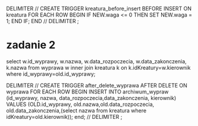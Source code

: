 DELIMITER //
CREATE TRIGGER kreatura_before_insert
BEFORE INSERT ON kreatura
FOR EACH ROW
BEGIN
  IF NEW.waga <= 0
  THEN
    SET NEW.waga = 1;
  END IF;
END
//
DELIMITER ;
# zadanie 2
select w.id_wyprawy, w.nazwa, w.data_rozpoczecia, w.data_zakonczenia, k.nazwa from wyprawa w
inner join kreatura k on k.idKreatury=w.kierownik
where id_wyprawy=old.id_wyprawy;

DELIMITER //
CREATE TRIGGER after_delete_wyprawa
AFTER DELETE ON wyprawa
FOR EACH ROW
BEGIN
  INSERT INTO archiwum_wypraw
(id_wyprawy, nazwa, data_rozpoczecia,data_zakonczenia, kierownik)
  VALUES (OLD.id_wyprawy, old.nazwa,old.data_rozpoczecia, old.data_zakonczenia,(select nazwa from kreatura where idKreatury=old.kierownik));
  end;
  //
  DELIMITER ;
  
  
  
  
  
